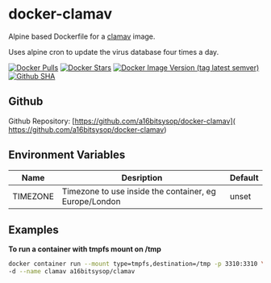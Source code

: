 # docker-clamav
Alpine based Dockerfile for a [clamav](https://www.clamav.net) image.

Uses alpine cron to update the virus database four times a day.

[![Docker Pulls](https://img.shields.io/docker/pulls/a16bitsysop/clamav.svg?style=flat-square)](https://hub.docker.com/r/a16bitsysop/clamav/)
[![Docker Stars](https://img.shields.io/docker/stars/a16bitsysop/clamav.svg?style=flat-square)](https://hub.docker.com/r/a16bitsysop/clamav/)
[![Docker Image Version (tag latest semver)](https://img.shields.io/docker/v/a16bitsysop/clamav/latest?style=plastic)](https://hub.docker.com/r/a16bitsysop/clamav/)
[![Github SHA](https://img.shields.io/badge/dynamic/json?style=plastic&color=orange&label=Github%20SHA&query=object.sha&url=https%3A%2F%2Fapi.github.com%2Frepos%2Fa16bitsysop%2Fdocker-clamav%2Fgit%2Frefs%2Fheads%2Fmaster)](https://github.com/a16bitsysop/docker-clamav)

## Github
Github Repository: [https://github.com/a16bitsysop/docker-clamav](
https://github.com/a16bitsysop/docker-clamav)

## Environment Variables
| Name     | Desription                                             | Default |
|----------|--------------------------------------------------------|---------|
| TIMEZONE | Timezone to use inside the container, eg Europe/London | unset   |

## Examples
**To run a container with tmpfs mount on /tmp**
```bash
docker container run --mount type=tmpfs,destination=/tmp -p 3310:3310 \
-d --name clamav a16bitsysop/clamav
```
